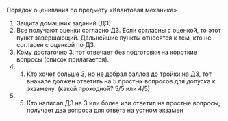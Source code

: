Порядок оценивания по предмету «Квантовая механика»

1.	Защита домашних заданий (ДЗ).
2.	Все получают оценки согласно ДЗ. Если согласны с оценкой, то этот пункт завершающий. Дальнейшие пункты относятся к тем, кто не согласен с оценкой по ДЗ.
3.	Кому достаточно 3, тот отвечает без подготовки на короткие вопросы (список прилагается).
4.	4. Кто хочет больше 3, но не добрал баллов до тройки на ДЗ, тот вначале должен ответить на 5 простых вопросов для допуска к экзамену. (какой проходной? 5/5 или 4/5)
5.	5. Кто написал ДЗ на 3 или более или ответил на простые вопросы, получает два вопроса для ответа на устном экзамен
